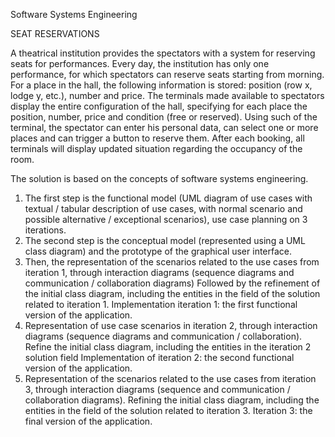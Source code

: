 Software Systems Engineering

SEAT RESERVATIONS

A theatrical institution provides the spectators with a system for reserving seats for performances.
Every day, the institution has only one performance, for which spectators can reserve seats starting from morning. For a place in the hall, the following information is stored: position (row x, lodge y, etc.), number and price. The terminals made available to spectators display the entire configuration of the hall, specifying for each place the position, number, price and condition (free or reserved).
Using such of the terminal, the spectator can enter his personal data, can select one or more places and can trigger a button to reserve them. After each booking, all terminals will display updated situation regarding the occupancy of the room.

The solution is based on the concepts of software systems engineering.
1. The first step is the functional model (UML diagram of use cases with textual / tabular description of use cases, with normal scenario and possible alternative / exceptional scenarios), use case planning on 3 iterations.
2. The second step is the conceptual model (represented using a UML class diagram) and the prototype of the graphical user interface.
3. Then, the representation of the scenarios related to the use cases from iteration 1, through interaction diagrams (sequence diagrams and communication / collaboration diagrams)
Followed by the refinement of the initial class diagram, including the entities in the field of the solution related to iteration 1. Implementation iteration 1: the first functional version of the application.
4. Representation of use case scenarios in iteration 2, through interaction diagrams (sequence diagrams and communication / collaboration). Refine the initial class diagram, including the entities in the iteration 2 solution field Implementation of iteration 2: the second functional version of the application.
5. Representation of the scenarios related to the use cases from iteration 3, through interaction diagrams (sequence and communication / collaboration diagrams). Refining the initial class diagram, including the entities in the field of the solution related to iteration 3. Iteration 3: the final version of the application.

